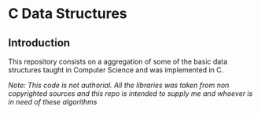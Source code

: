 # C Data Structures

## Introduction
This repository consists on a aggregation of some of the basic data structures taught in Computer Science and was implemented in C.


*Note: This code is not authorial. All the libraries was taken from non copyrighted sources and this repo is intended to supply me and whoever is in need of these algorithms*